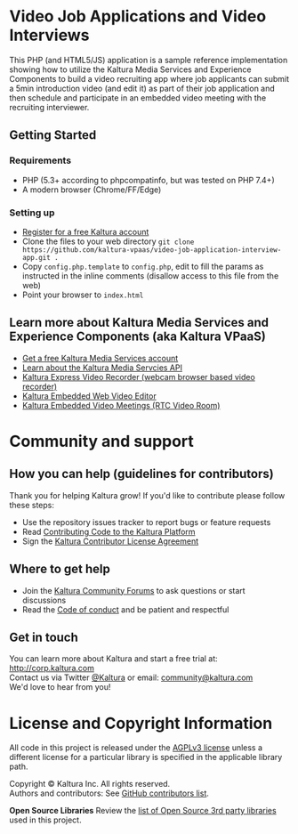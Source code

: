 # Video Job Applications and Video Interviews

This PHP (and HTML5/JS) application is a sample reference implementation showing how to utilize the Kaltura Media Services and Experience Components to build a video recruiting app where job applicants can submit a 5min introduction video (and edit it) as part of their job application and then schedule and participate in an embedded video meeting with the recruiting interviewer.  

## Getting Started

### Requirements
* PHP (5.3+ according to phpcompatinfo, but was tested on PHP 7.4+)
* A modern browser (Chrome/FF/Edge)

### Setting up
* [Register for a free Kaltura account](https://corp.kaltura.com/video-paas/registration/)
* Clone the files to your web directory `git clone https://github.com/kaltura-vpaas/video-job-application-interview-app.git .`
* Copy `config.php.template` to `config.php`, edit to fill the params as instructed in the inline comments (disallow access to this file from the web) 
* Point your browser to `index.html`

## Learn more about Kaltura Media Services and Experience Components (aka Kaltura VPaaS) 

* [Get a free Kaltura Media Services account](https://corp.kaltura.com/video-paas/registration/)
* [Learn about the Kaltura Media Servcies API](https://developer.kaltura.com/api-docs)
* [Kaltura Express Video Recorder (webcam browser based video recorder)](https://github.com/kaltura/express-recorder)
* [Kaltura Embedded Web Video Editor](https://github.com/kaltura-vpaas/kaltura-editor-app-embed)
* [Kaltura Embedded Video Meetings (RTC Video Room)](https://github.com/kaltura-vpaas/virtual-meeting-rooms)

# Community and support

## How you can help (guidelines for contributors) 
Thank you for helping Kaltura grow! If you'd like to contribute please follow these steps:
* Use the repository issues tracker to report bugs or feature requests
* Read [Contributing Code to the Kaltura Platform](https://github.com/kaltura/platform-install-packages/blob/master/doc/Contributing-to-the-Kaltura-Platform.md)
* Sign the [Kaltura Contributor License Agreement](https://agentcontribs.kaltura.org/)

## Where to get help
* Join the [Kaltura Community Forums](https://forum.kaltura.org/) to ask questions or start discussions
* Read the [Code of conduct](https://forum.kaltura.org/faq) and be patient and respectful

## Get in touch
You can learn more about Kaltura and start a free trial at: http://corp.kaltura.com    
Contact us via Twitter [@Kaltura](https://twitter.com/Kaltura) or email: community@kaltura.com  
We'd love to hear from you!

# License and Copyright Information
All code in this project is released under the [AGPLv3 license](http://www.gnu.org/licenses/agpl-3.0.html) unless a different license for a particular library is specified in the applicable library path.   

Copyright © Kaltura Inc. All rights reserved.   
Authors and contributors: See [GitHub contributors list](https://github.com/kaltura/video-job-application-interview-app/graphs/contributors).  

**Open Source Libraries**
Review the [list of Open Source 3rd party libraries](open-source-libraries.md) used in this project.
